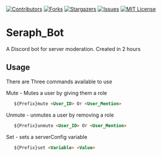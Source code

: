 [![Contributors][contributors-shield]][contributors-url]
[![Forks][forks-shield]][forks-url]
[![Stargazers][stars-shield]][stars-url]
[![Issues][issues-shield]][issues-url]
[![MIT License][license-shield]][license-url]



# Seraph_Bot
A Discord bot for server moderation. Created in 2 hours

## Usage
There are Three commands available to use 

Mute - Mutes a user by giving them a role

```md
   ${Prefix}mute <User_ID> Or <User_Mention>
```

Unmute - unmutes a user by removing a role

```md
   ${Prefix}unmute <User_ID> Or <User_Mention>
```

Set - sets a serverConfig variable

```md
   ${Prefix}set <Variable> <Value>
```

<!-- MARKDOWN LINKS & IMAGES -->
<!-- https://www.markdownguide.org/basic-syntax/#reference-style-links -->
[contributors-shield]: https://img.shields.io/github/contributors/othneildrew/Best-README-Template.svg?style=for-the-badge
[contributors-url]: https://github.com/BrandonHuu/Seraph_Bot/graphs/contributors
[forks-shield]: https://img.shields.io/github/forks/othneildrew/Best-README-Template.svg?style=for-the-badge
[forks-url]: https://github.com/BrandonHuu/Seraph_Bot/network/members
[stars-shield]: https://img.shields.io/github/stars/othneildrew/Best-README-Template.svg?style=for-the-badge
[stars-url]: https://github.com/BrandonHuu/Seraph_Bot/stargazers
[issues-shield]: https://img.shields.io/github/issues/othneildrew/Best-README-Template.svg?style=for-the-badge
[issues-url]: https://github.com/BrandonHuu/Seraph_Bot//issues
[license-shield]: https://img.shields.io/github/license/othneildrew/Best-README-Template.svg?style=for-the-badge
[license-url]: https://github.com/BrandonHuu/Seraph_Bot/blob/master/LICENSE.txt
